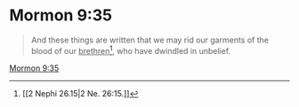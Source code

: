 # Mormon 9:35

> And these things are written that we may rid our garments of the blood of our <u>brethren</u>[^a], who have dwindled in unbelief.

[Mormon 9:35](https://www.churchofjesuschrist.org/study/scriptures/bofm/morm/9?lang=eng&id=p35#p35)


[^a]: [[2 Nephi 26.15|2 Ne. 26:15.]]
